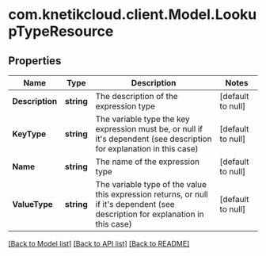 # com.knetikcloud.client.Model.LookupTypeResource
## Properties

Name | Type | Description | Notes
------------ | ------------- | ------------- | -------------
**Description** | **string** | The description of the expression type | [default to null]
**KeyType** | **string** | The variable type the key expression must be, or null if it&#39;s dependent (see description for explanation in this case) | [default to null]
**Name** | **string** | The name of the expression type | [default to null]
**ValueType** | **string** | The variable type of the value this expression returns, or null if it&#39;s dependent (see description for explanation in this case) | [default to null]

[[Back to Model list]](../README.md#documentation-for-models) [[Back to API list]](../README.md#documentation-for-api-endpoints) [[Back to README]](../README.md)

